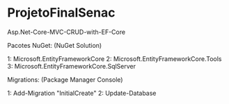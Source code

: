 # ProjetoFinalSenac
Asp.Net-Core-MVC-CRUD-with-EF-Core

Pacotes NuGet: (NuGet Solution)

1: Microsoft.EntityFrameworkCore
2: Microsoft.EntityFrameworkCore.Tools
3: Microsoft.EntityFrameworkCore.SqlServer


Migrations: (Package Manager Console)

1: Add-Migration "InitialCreate"
2: Update-Database
